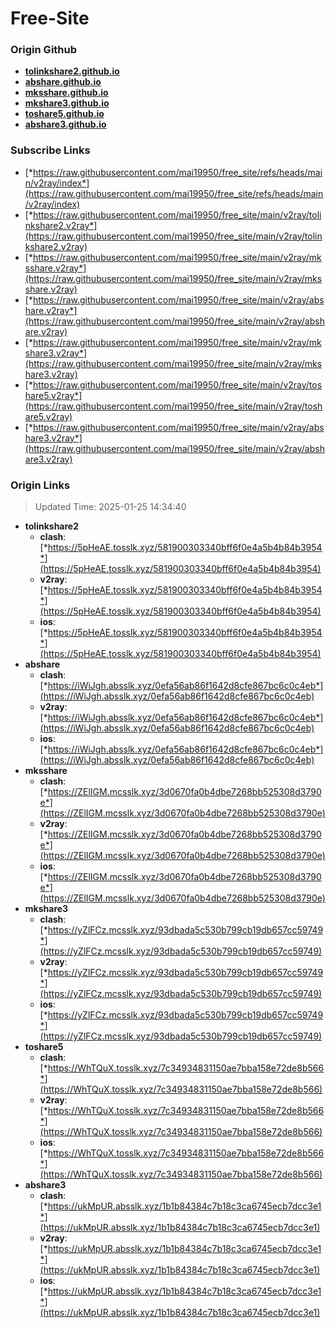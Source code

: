 # Free-Site

### Origin Github

- [**tolinkshare2.github.io**](https://github.com/tolinkshare2/tolinkshare2.github.io)
- [**abshare.github.io**](https://github.com/abshare/abshare.github.io)
- [**mksshare.github.io**](https://github.com/mksshare/mksshare.github.io)
- [**mkshare3.github.io**](https://github.com/mkshare3/mkshare3.github.io)
- [**toshare5.github.io**](https://github.com/toshare5/toshare5.github.io)
- [**abshare3.github.io**](https://github.com/abshare3/abshare3.github.io)

### Subscribe Links

- [*https://raw.githubusercontent.com/mai19950/free_site/refs/heads/main/v2ray/index*](https://raw.githubusercontent.com/mai19950/free_site/refs/heads/main/v2ray/index)
- [*https://raw.githubusercontent.com/mai19950/free_site/main/v2ray/tolinkshare2.v2ray*](https://raw.githubusercontent.com/mai19950/free_site/main/v2ray/tolinkshare2.v2ray)
- [*https://raw.githubusercontent.com/mai19950/free_site/main/v2ray/mksshare.v2ray*](https://raw.githubusercontent.com/mai19950/free_site/main/v2ray/mksshare.v2ray)
- [*https://raw.githubusercontent.com/mai19950/free_site/main/v2ray/abshare.v2ray*](https://raw.githubusercontent.com/mai19950/free_site/main/v2ray/abshare.v2ray)
- [*https://raw.githubusercontent.com/mai19950/free_site/main/v2ray/mkshare3.v2ray*](https://raw.githubusercontent.com/mai19950/free_site/main/v2ray/mkshare3.v2ray)
- [*https://raw.githubusercontent.com/mai19950/free_site/main/v2ray/toshare5.v2ray*](https://raw.githubusercontent.com/mai19950/free_site/main/v2ray/toshare5.v2ray)
- [*https://raw.githubusercontent.com/mai19950/free_site/main/v2ray/abshare3.v2ray*](https://raw.githubusercontent.com/mai19950/free_site/main/v2ray/abshare3.v2ray)

### Origin Links

> Updated Time: 2025-01-25 14:34:40

- **tolinkshare2**
  - **clash**: [*https://5pHeAE.tosslk.xyz/581900303340bff6f0e4a5b4b84b3954*](https://5pHeAE.tosslk.xyz/581900303340bff6f0e4a5b4b84b3954)
  - **v2ray**: [*https://5pHeAE.tosslk.xyz/581900303340bff6f0e4a5b4b84b3954*](https://5pHeAE.tosslk.xyz/581900303340bff6f0e4a5b4b84b3954)
  - **ios**: [*https://5pHeAE.tosslk.xyz/581900303340bff6f0e4a5b4b84b3954*](https://5pHeAE.tosslk.xyz/581900303340bff6f0e4a5b4b84b3954)
- **abshare**
  - **clash**: [*https://iWiJgh.absslk.xyz/0efa56ab86f1642d8cfe867bc6c0c4eb*](https://iWiJgh.absslk.xyz/0efa56ab86f1642d8cfe867bc6c0c4eb)
  - **v2ray**: [*https://iWiJgh.absslk.xyz/0efa56ab86f1642d8cfe867bc6c0c4eb*](https://iWiJgh.absslk.xyz/0efa56ab86f1642d8cfe867bc6c0c4eb)
  - **ios**: [*https://iWiJgh.absslk.xyz/0efa56ab86f1642d8cfe867bc6c0c4eb*](https://iWiJgh.absslk.xyz/0efa56ab86f1642d8cfe867bc6c0c4eb)
- **mksshare**
  - **clash**: [*https://ZElIGM.mcsslk.xyz/3d0670fa0b4dbe7268bb525308d3790e*](https://ZElIGM.mcsslk.xyz/3d0670fa0b4dbe7268bb525308d3790e)
  - **v2ray**: [*https://ZElIGM.mcsslk.xyz/3d0670fa0b4dbe7268bb525308d3790e*](https://ZElIGM.mcsslk.xyz/3d0670fa0b4dbe7268bb525308d3790e)
  - **ios**: [*https://ZElIGM.mcsslk.xyz/3d0670fa0b4dbe7268bb525308d3790e*](https://ZElIGM.mcsslk.xyz/3d0670fa0b4dbe7268bb525308d3790e)
- **mkshare3**
  - **clash**: [*https://yZlFCz.mcsslk.xyz/93dbada5c530b799cb19db657cc59749*](https://yZlFCz.mcsslk.xyz/93dbada5c530b799cb19db657cc59749)
  - **v2ray**: [*https://yZlFCz.mcsslk.xyz/93dbada5c530b799cb19db657cc59749*](https://yZlFCz.mcsslk.xyz/93dbada5c530b799cb19db657cc59749)
  - **ios**: [*https://yZlFCz.mcsslk.xyz/93dbada5c530b799cb19db657cc59749*](https://yZlFCz.mcsslk.xyz/93dbada5c530b799cb19db657cc59749)
- **toshare5**
  - **clash**: [*https://WhTQuX.tosslk.xyz/7c34934831150ae7bba158e72de8b566*](https://WhTQuX.tosslk.xyz/7c34934831150ae7bba158e72de8b566)
  - **v2ray**: [*https://WhTQuX.tosslk.xyz/7c34934831150ae7bba158e72de8b566*](https://WhTQuX.tosslk.xyz/7c34934831150ae7bba158e72de8b566)
  - **ios**: [*https://WhTQuX.tosslk.xyz/7c34934831150ae7bba158e72de8b566*](https://WhTQuX.tosslk.xyz/7c34934831150ae7bba158e72de8b566)
- **abshare3**
  - **clash**: [*https://ukMpUR.absslk.xyz/1b1b84384c7b18c3ca6745ecb7dcc3e1*](https://ukMpUR.absslk.xyz/1b1b84384c7b18c3ca6745ecb7dcc3e1)
  - **v2ray**: [*https://ukMpUR.absslk.xyz/1b1b84384c7b18c3ca6745ecb7dcc3e1*](https://ukMpUR.absslk.xyz/1b1b84384c7b18c3ca6745ecb7dcc3e1)
  - **ios**: [*https://ukMpUR.absslk.xyz/1b1b84384c7b18c3ca6745ecb7dcc3e1*](https://ukMpUR.absslk.xyz/1b1b84384c7b18c3ca6745ecb7dcc3e1)

